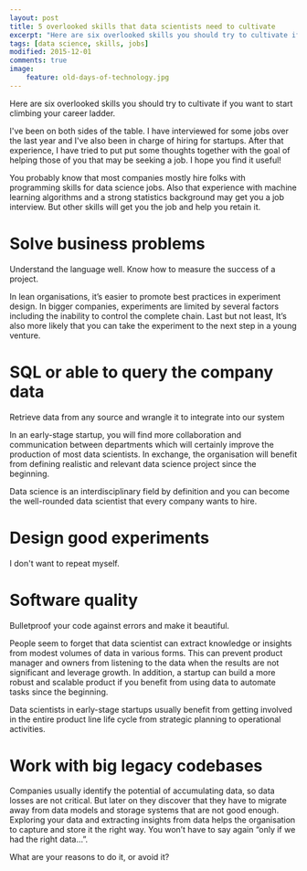 ```yaml
---
layout: post
title: 5 overlooked skills that data scientists need to cultivate
excerpt: "Here are six overlooked skills you should try to cultivate if you want to start climbing your career ladder."
tags: [data science, skills, jobs]
modified: 2015-12-01
comments: true
image:
    feature: old-days-of-technology.jpg
---
```



Here are six overlooked skills you should try to cultivate if you want to start climbing your career ladder.


I've been on both sides of the table. I have interviewed for some jobs over the last year and I've also been in charge of hiring for startups.
After that experience, I have tried to put put some thoughts together with the goal of helping those of you that may be seeking a job.
I hope you find it useful!


You probably know that most companies mostly hire folks with programming skills for data science jobs. Also that experience with machine learning algorithms and a strong statistics background may get you a job interview. But other skills will get you the job and help you retain it.


# Solve business problems
Understand the language well.
Know how to measure the success of a project.


In lean organisations, it’s easier to promote best practices in experiment design. In bigger companies, experiments are limited by several factors including the inability to control the complete chain. Last but not least, It’s also more likely that you can take the experiment to the next step in a young venture.

# SQL or able to query the company data

Retrieve data from any source and wrangle it to integrate into our system


In an early-stage startup, you will find more collaboration and communication between departments which will certainly improve the production of most data scientists. In exchange, the organisation will benefit from defining realistic and relevant data science project since the beginning.

Data science is an interdisciplinary field by definition and you can become the well-rounded data scientist that every company wants to hire.

# Design good experiments
I don't want to repeat myself.


# Software quality
Bulletproof your code against errors and make it beautiful.




People seem to forget that data scientist can extract knowledge or insights from modest volumes of data in various forms. This can prevent product manager and owners from listening to the data when the results are not significant and leverage growth. In addition, a startup can build a more robust and scalable product if you benefit from using data to automate tasks since the beginning.

Data scientists in early-stage startups usually benefit from getting involved in the entire product line life cycle from strategic planning to operational activities.

# Work with big legacy codebases
Companies usually identify the potential of accumulating data, so data losses are not critical. But later on they discover that they have to migrate away from data models and storage systems that are not good enough. Exploring your data and extracting insights from data helps the organisation to capture and store it the right way. You won’t have to say again “only if we had the right data...”.


What are your reasons to do it, or avoid it?
